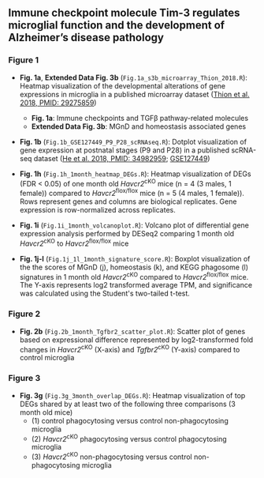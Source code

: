 ## Immune checkpoint molecule Tim-3 regulates microglial function and the development of Alzheimer’s disease pathology

### Figure 1

* **Fig. 1a**, **Extended Data Fig. 3b** (`Fig.1a_s3b_microarray_Thion_2018.R`): Heatmap visualization of the developmental alterations of gene expressions in microglia in a published microarray dataset ([Thion et al. 2018, PMID: 29275859](https://pubmed.ncbi.nlm.nih.gov/29275859/))
    * **Fig. 1a**: Immune checkpoints and TGFβ pathway-related molecules 
    * **Extended Data Fig. 3b**: MGnD and homeostasis associated genes
    
* **Fig. 1b** (`Fig.1b_GSE127449_P9_P28_scRNAseq.R`): Dotplot visualization of gene expression at postnatal stages (P9 and P28) in a published scRNA-seq dataset ([He et al. 2018, PMID: 34982959](https://pubmed.ncbi.nlm.nih.gov/34982959/); [GSE127449](https://www.ncbi.nlm.nih.gov/geo/query/acc.cgi?acc=GSE127449))

* **Fig. 1h** (`Fig.1h_1month_heatmap_DEGs.R`): Heatmap visualization of DEGs (FDR < 0.05) of one month old *Havcr2*<sup>cKO</sup> mice (n = 4 (3 males, 1 female)) compared to *Havcr2*<sup>flox/flox</sup> mice (n = 5 (4 males, 1 female)). Rows represent genes and columns are biological replicates. Gene expression is row-normalized across replicates. 

* **Fig. 1i** (`Fig.1i_1month_volcanoplot.R`): Volcano plot of differential gene expression analysis performed by DESeq2 comparing 1 month old *Havcr2*<sup>cKO</sup> to *Havcr2*<sup>flox/flox</sup> mice

* **Fig. 1j-l** (`Fig.1j_1l_1month_signature_score.R`): Boxplot visualization of the the scores of MGnD (j), homeostasis (k), and KEGG phagosome (l) signatures in 1 month old *Havcr2*<sup>cKO</sup> compared to *Havcr2*<sup>flox/flox</sup> mice. The Y-axis represents log2 transformed average TPM, and significance was calculated using the Student's two-tailed t-test.

### Figure 2

* **Fig. 2b** (`Fig.2b_1month_Tgfbr2_scatter_plot.R`): Scatter plot of genes based on expressional difference represented by log2-transformed fold changes in *Havcr2*<sup>cKO</sup> (X-axis) and *Tgfbr2*<sup>cKO</sup> (Y-axis) compared to control microglia

### Figure 3

* **Fig. 3g** (`Fig.3g_3month_overlap_DEGs.R`): Heatmap visualization of top DEGs shared by at least two of the following three comparisons (3 month old mice)
    * (1) control phagocytosing versus control non-phagocytosing microglia
    * (2) *Havcr2*<sup>cKO</sup> phagocytosing versus control phagocytosing microglia
    * (3) *Havcr2*<sup>cKO</sup> non-phagocytosing versus control non-phagocytosing microglia
    